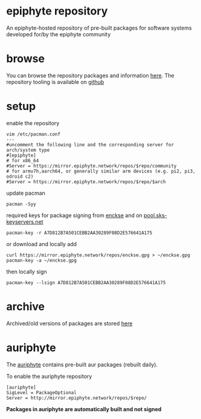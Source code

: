 epiphyte repository
===

An epiphyte-hosted repository of pre-built packages for software systems developed for/by the epiphyte community

# browse

You can browse the repository packages and information [here](https://mirror.epiphyte.network/repos/index.html). The repository tooling is available on [github](https://github.com/epiphyte/repository)

# setup

enable the repository
```
vim /etc/pacman.conf
---
#uncomment the following line and the corresponding server for arch/system type
#[epiphyte]
# for x86_64
#Server = https://mirror.epiphyte.network/repos/$repo/community
# for armv7h,aarch64, or generally similar arm devices (e.g. pi2, pi3, odroid c2)
#Server = https://mirror.epiphyte.network/repos/$repo/$arch
```

update pacman
```
pacman -Syy
```

required keys for package signing from [enckse](https://github.com/enckse) and on [pool.sks-keyservers.net](http://pool.sks-keyservers.net/pks/lookup?op=vindex&fingerprint=on&search=0xF08D2E576641A175)
```
pacman-key -r A7D812B7A501CEBB2AA30289F08D2E576641A175
```

or download and locally add

```
curl https://mirror.epiphyte.network/repos/enckse.gpg > ~/enckse.gpg
pacman-key -a ~/enckse.gpg
```

then locally sign
```
pacman-key --lsign A7D812B7A501CEBB2AA30289F08D2E576641A175
```

# archive

Archived/old versions of packages are stored [here](https://mirror.epiphyte.network/repos/archive)

# auriphyte

The [auriphyte](https://mirror.epiphyte/network/repos/auriphyte) contains pre-built aur packages (rebuilt daily).

To enable the auriphyte repository
```
[auriphyte]
SigLevel = PackageOptional
Server = http://mirror.epiphyte.network/repos/$repo/
```

**Packages in auriphyte are automatically built and not signed**
